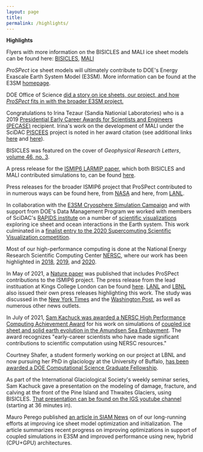 ```yaml
---
layout: page
title: 
permalink: /highlights/
---
```


**Highlights**

Flyers with more information on the BISICLES and MALI ice sheet models can be found here: [BISICLES](https://e3sm.org/wp-content/uploads/2018/08/ResearchHighlight_BISICLES.pdf), [MALI](https://climatemodeling.science.energy.gov/sites/default/files/technical-highlights/TechnicalHighlight_MALI.pdf)

*ProSPect* ice sheet models will ultimately contribute to DOE's Energy Exascale Earth System Model (E3SM). More information can be found at the E3SM [homepage](https://e3sm.org/).

DOE Office of Science [did a story on ice sheets, our project, and how *ProSPect* fits in with the broader E3SM project.](https://www.energy.gov/science/articles/simulating-ice-bottom-world-modeling-antarctic-ice-sheets) 

Congratulations to Irina Tezaur (Sandia Nationial Laboratories) who is a 2019 [Presidential Early Career Awards for Scientists and Engineers (PECASE)](https://www.energy.gov/nnsa/articles/11-nnsa-employees-receive-highest-honor-early-career-scientists-and-engineers?fbclid=IwAR1gVTwdoJhEG5MD9bbjvT3KRN6qVVQtL5HSrQr8ds6-wfLH4n5_CHIyzew) recipient. Irina's work on the development of MALI under the SciDAC [PISCEES](https://climatemodeling.science.energy.gov/projects/predicting-ice-sheet-and-climate-evolution-extreme-scales-piscees) project is noted in her award citation (see additional links [here](https://www.sandia.gov/~ikalash/_assets/Communicator.html) and [here](https://www.energy.gov/articles/secretary-perry-congratulates-recipients-presidential-early-career-award-scientists-and)).   

BISICLES was featured on the cover of *Geophysical Research Letters*, [volume 46, no. 3](https://agupubs.onlinelibrary.wiley.com/doi/pdf/10.1002/grl.57643).

A press release for the [ISMIP6 LARMIP paper](https://www.earth-syst-dynam.net/11/35/2020/esd-11-35-2020.pdf), which both BISICLES and MALI contributed simulations to, can be found [here](https://www.egu.eu/news/605/the-antarctica-factor-model-uncertainties-reveal-upcoming-sea-level-risk/).  

Press releases for the broader ISMIP6 project that ProSPect contributed to in numerous ways can be found here, from [NASA](https://www.nasa.gov/feature/goddard/2020/emissions-could-add-15-inches-to-2100-sea-level-rise-nasa-led-study-finds) and here, from [LANL](https://int.lanl.gov/news/news_stories/2020/september/0921-ice-sheets.shtml).  

In collaboration with the [E3SM Cryosphere Simulation Campaign](https://e3sm.org/research/cryosphere-ocean/) and with support from DOE's Data Management Program we worked with members of SciDAC's [RAPIDS institute](https://rapids.lbl.gov/) on a number of [scientific visualizations](https://e3sm.org/scientific-visualization-of-e3sms-cryosphere-campaign-simulations/) exploring ice sheet and ocean interactions in the Earth system. This work culminated in a [finalist entry to the 2020 Supercomuting Scientific Visualization competition](https://youtu.be/Wt0TvNjYsOs).  

Most of our high-performance computing is done at the National Energy Research Scientific Computing Center [NERSC](https://www.nersc.gov/about/), where our work has been highlighted in [2018](https://www.nersc.gov/assets/Science-Highlights-Presentations/NERSC-Highlights-2018-3-FINAL.pdf), [2019](https://www.nersc.gov/assets/Science-Highlights-Presentations/NERSC-Science-Highlights-R20191016.pdf), and [2020](https://www.nersc.gov/science/science-highlights-presentations/).

In May of 2021, a [Nature paper](https://www.nature.com/articles/s41586-021-03302-y) was published that includes ProSPect contributions to the ISMIP6 project. The press release from the lead instituation at Kings College London can be found [here](https://www.kcl.ac.uk/news/limit-global-warming-to-1.50c-and-halve-the-land-ice-contribution-to-sea-level-this-century). [LANL](https://www.lanl.gov/discover/news-release-archive/2021/May/0505-antarctica-sea-level.shtml) and [LBNL](https://www.nersc.gov/news-publications/nersc-news/science-news/2021/limit-global-warming-to-1-5c-and-halve-the-land-ice-contribution-to-sea-level-this-century) also issued their own press releases highlighting this work. The study was discussed in the [New York Times](https://www.nytimes.com/2021/05/05/climate/climate-change-sea-level-rise.html) and the [Washington Post](https://www.washingtonpost.com/climate-environment/2021/05/05/uncertainty-is-not-our-friend-scientists-are-still-struggling-understand-sea-level-risks-posed-by-antarctica/), as well as numerous other news outlets.  

In July of 2021, [Sam Kachuck was awarded a NERSC High Performance Computing Achievement Award](https://www.nersc.gov/news-publications/nersc-news/nersc-center-news/2021/nersc-honors-eight-early-career-scientists-with-hpc-achievement-awards/) for his work on simulations of [coupled ice sheet and solid earth evolution in the Amundsen Sea Embayment](https://agupubs.onlinelibrary.wiley.com/doi/full/10.1029/2019GL086446). The award recognizes "early-career scientists who have made significant contributions to scientific computation using NERSC resources."

Courtney Shafer, a student formerly working on our project at LBNL and now pursuing her PhD in glaciology at the University of Buffalo, [has been awarded a DOE Computational Science Graduate Fellowship](http://www.buffalo.edu/news/releases/2021/07/017.html). 

As part of the International Glaciological Society's weekly seminar series, Sam Kachuck gave a presentation on the modeling of damage, fracture, and calving at the front of the Pine Island and Thwaites Glaciers, using BISICLES. [That presentation can be found on the IGS youtube channel](https://www.youtube.com/watch?v=00hSpqBx5v4) (starting at 36 minutes in).  


Mauro Perego published [an article in SIAM News](https://sinews.siam.org/Details-Page/large-scale-pde-constrained-optimization-for-ice-sheet-model-initialization) on of our long-running efforts at improving ice sheet model optimization and initialization. The article summarizes recent progress on improving optimizations in support of coupled simulations in E3SM and improved performance using new, hybrid (CPU+GPU) architectures.     
